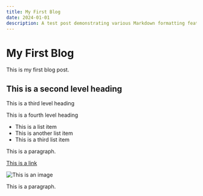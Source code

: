 ```yaml
---
title: My First Blog
date: 2024-01-01
description: A test post demonstrating various Markdown formatting features including headings, lists, links, and images.
---
```


# My First Blog

This is my first blog post.

## This is a second level heading

This is a third level heading

This is a fourth level heading

- This is a list item
- This is another list item
- This is a third list item

This is a paragraph.

[This is a link](https://www.google.com)

![This is an image](https://www.google.com/images/branding/googlelogo/1x/googlelogo_color_272x92dp.png)

This is a paragraph.